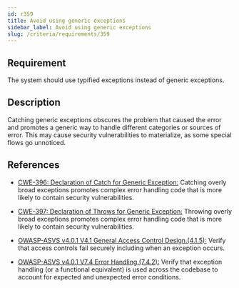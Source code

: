 ```yaml
---
id: r359
title: Avoid using generic exceptions
sidebar_label: Avoid using generic exceptions
slug: /criteria/requirements/359
---
```


## Requirement

The system should use typified exceptions
instead of generic exceptions.

## Description

Catching generic exceptions
obscures the problem that caused the error
and promotes a generic way to handle different categories
or sources of error.
This may cause security vulnerabilities to materialize,
as some special flows go unnoticed.

## References

- [CWE-396: Declaration of Catch for Generic Exception:](https://cwe.mitre.org/data/definitions/396.html)
  Catching overly broad exceptions
  promotes complex error handling code
  that is more likely to contain security vulnerabilities.

- [CWE-397: Declaration of Throws for Generic Exception:](https://cwe.mitre.org/data/definitions/397.html)
  Throwing overly broad exceptions
  promotes complex error handling code
  that is more likely to contain security vulnerabilities.

- [OWASP-ASVS v4.0.1 V4.1 General Access Control Design.(4.1.5):](https://owasp.org/www-pdf-archive/OWASP_Application_Security_Verification_Standard_4.0-en.pdf)
  Verify that access controls fail securely
  including when an exception occurs.

- [OWASP-ASVS v4.0.1 V7.4 Error Handling.(7.4.2):](https://owasp.org/www-pdf-archive/OWASP_Application_Security_Verification_Standard_4.0-en.pdf)
  Verify that exception handling (or a functional equivalent)
  is used across the codebase to account
  for expected and unexpected error conditions.
